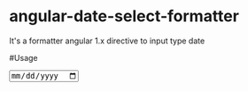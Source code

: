 # angular-date-select-formatter
It's a formatter angular 1.x directive to input type date

#Usage

 <input type="date" ng-model="dateTest" date-formatter="DD/MM/YYYY" />
